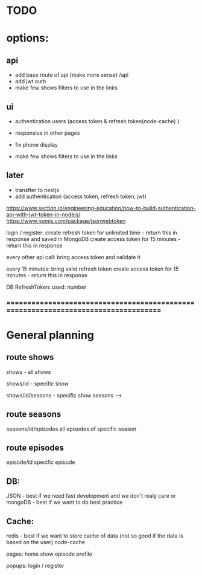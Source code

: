 # TODO

# options:

## api

- add base route of api (make more sense) /api
- add jwt auth
- make few shows filters to use in the links

## ui

- authentication users (access token & refresh token(node-cache) )

- responsive in other pages

- fix phone display

- make few shows filters to use in the links

## later

- transfter to nestjs
- add authentication (access token, refresh token, jwt)

https://www.section.io/engineering-education/how-to-build-authentication-api-with-jwt-token-in-nodejs/
https://www.npmjs.com/package/jsonwebtoken

login / register:
create refresh token for unlimited time - return this in response and saved in MongoDB
create access token for 15 minutes - return this in response

every other api call:
bring access token and validate it

every 15 minutes:
bring valid refresh token
create access token for 15 minutes - return this in response

DB RefreshToken:
used: number

### ==================================================================================

# General planning

## route shows

shows - all shows

shows/id - specific show

shows/id/seasons - specific show seasons -->

## route seasons

seasons/id/episodes all episodes of specific season

## route episodes

episode/id specific episode

## DB:

JSON - best if we need fast development and we don't realy care
or
mongoDB - best if we want to do best practice

## Cache:

redis - best if we want to store cache of data (not so good if the data is based on the user)
node-cache

pages:
home
show
episode
profile

popups:
login / register
